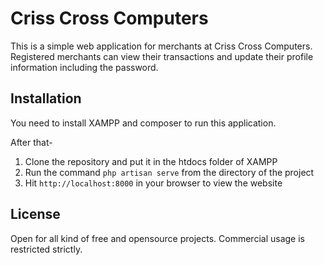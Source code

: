 # Criss Cross Computers

This is a simple web application for merchants at Criss Cross Computers. Registered merchants can view their transactions and update their profile information including the password.

## Installation

You need to install XAMPP and composer to run this application.

After that- 

1. Clone the repository and put it in the htdocs folder of XAMPP
2. Run the command `php artisan serve` from the directory of the project
3. Hit `http://localhost:8000` in your browser to view the website

## License

Open for all kind of free and opensource projects.
Commercial usage is restricted strictly.